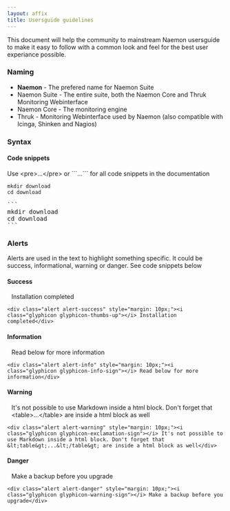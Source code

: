 ```yaml
---
layout: affix
title: Usersguide guidelines
---
```

This document will help the community to mainstream Naemon usersguide to make it easy to follow with
a common look and feel for the best user experiance possible.

### Naming

* **Naemon** - The prefered name for Naemon Suite
* Naemon Suite - The entire suite, both the Naemon Core and Thruk Monitoring Webinterface
* Naemon Core - The monitoring engine
* Thruk - Monitoring Webinterface used by Naemon (also compatible with Icinga, Shinken and Nagios)

### Syntax

#### Code snippets
<p>Use &lt;pre&gt;...&lt;/pre&gt; or ```...``` for all code snippets in the documentation</p>

```
mkdir download
cd download
```
<pre>
```
mkdir download
cd download
```
</pre>

### Alerts
Alerts are used in the text to highlight something specific. It could be success, informational, warning or danger. See code snippets below

#### Success

<div class="alert alert-success" style="margin: 10px;"><i class="glyphicon glyphicon-thumbs-up"></i> Installation completed</div>

```
<div class="alert alert-success" style="margin: 10px;"><i class="glyphicon glyphicon-thumbs-up"></i> Installation completed</div>
```

#### Information

<div class="alert alert-info" style="margin: 10px;"><i class="glyphicon glyphicon-info-sign"></i> Read below for more information</div>

```
<div class="alert alert-info" style="margin: 10px;"><i class="glyphicon glyphicon-info-sign"></i> Read below for more information</div>
```

#### Warning

<div class="alert alert-warning" style="margin: 10px;"><i class="glyphicon glyphicon-exclamation-sign"></i> It's not possible to use Markdown inside a html block. Don't forget that &lt;table&gt;...&lt;/table&gt; are inside a html block as well</div>

```
<div class="alert alert-warning" style="margin: 10px;"><i class="glyphicon glyphicon-exclamation-sign"></i> It's not possible to use Markdown inside a html block. Don't forget that &lt;table&gt;...&lt;/table&gt; are inside a html block as well</div>
```

#### Danger

<div class="alert alert-danger" style="margin: 10px;"><i class="glyphicon glyphicon-warning-sign"></i> Make a backup before you upgrade</div>

```
<div class="alert alert-danger" style="margin: 10px;"><i class="glyphicon glyphicon-warning-sign"></i> Make a backup before you upgrade</div>
```
